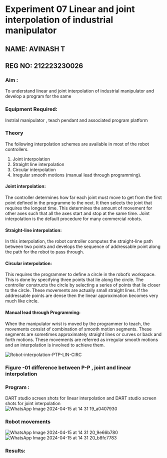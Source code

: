 # Experiment 07 Linear and joint interpolation of industrial manipulator
## NAME: AVINASH T
## REG NO: 212223230026
### Aim :
To understand linear and joint interpolation of industrial manipulator and develop a program for the same 
### Equipment Required: 
Instrial manipulator , teach pendant and associated program platform  
### Theory 
The following interpolation schemes are available in most of the robot controllers.
1. Joint interpolation
2. Straight line interpolation
3. Circular interpolation
4. Irregular smooth motions (manual lead through programming).
#### Joint interpolation: 
The controller determines how far each joint must move to get from the first point defined in the programme to the next. It then selects the joint that
requires the longest time. This determines the amount of movement for other axes such that all the axes start and stop at the same time. Joint interpolation is the default procedure for many commercial robots.

#### Straight-line interpolation: 
In this interpolation, the robot controller computes the straight-line path between two points and develops the sequence of addressable point along the path for the robot to pass through.

#### Circular interpolation: 
This requires the programmer to define a circle in the
robot’s workspace. This is done by specifying three points that lie along the circle. The controller constructs the circle by selecting a series of points that lie closer to the circle. These movements are actually small straight lines. If the addressable points are dense then the linear approximation becomes very much like circle.


#### Manual lead through Programming: 
When the manipulator wrist is moved by the programmer to teach, the movements consist of combination of smooth motion segments. These segments are sometimes approximately straight lines or curves or back and forth motions. These movements are referred as irregular smooth motions and an interpolation is involved to achieve them.




![Robot-interpolation-PTP-LIN-CIRC](https://user-images.githubusercontent.com/36288975/201615171-d0886aaa-8220-4b0c-8a1d-3d8a5c69c76a.png)

### Figure -01 difference between P-P , joint and linear interpolation 


### Program : 
DART studio screen shots for linear interpolation and DART studio screen shots for joint interpolation 
![WhatsApp Image 2024-04-15 at 14 31 19_a0407930](https://github.com/AVINASH05T/Experiment--07-Linear-and-joint-interpolation-of-industrial-manipulator-/assets/151514286/177265bb-d2d9-4f96-96a8-ebdd9ddc36aa)
### Robot movements 
![WhatsApp Image 2024-04-15 at 14 31 20_9e66b780](https://github.com/AVINASH05T/Experiment--07-Linear-and-joint-interpolation-of-industrial-manipulator-/assets/151514286/83acec10-4564-4e7c-96b6-5334e302ae04)
![WhatsApp Image 2024-04-15 at 14 31 20_b8fc7783](https://github.com/AVINASH05T/Experiment--07-Linear-and-joint-interpolation-of-industrial-manipulator-/assets/151514286/a2a438ad-7556-4826-9c42-9d34e6f93f93)
### Results:  
